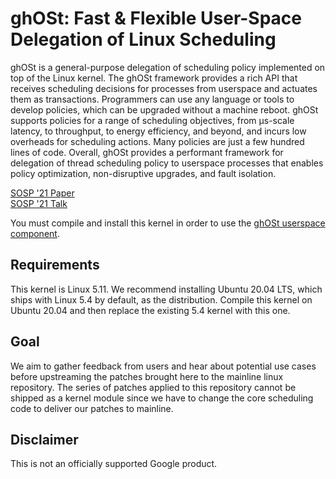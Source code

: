 # ghOSt: Fast &amp; Flexible User-Space Delegation of Linux Scheduling

ghOSt is a general-purpose delegation of scheduling policy implemented on top of
the Linux kernel. The ghOSt framework provides a rich API that receives
scheduling decisions for processes from userspace and actuates them as
transactions. Programmers can use any language or tools to develop policies,
which can be upgraded without a machine reboot. ghOSt supports policies for a
range of scheduling objectives, from µs-scale latency, to throughput, to energy
efficiency, and beyond, and incurs low overheads for scheduling actions. Many
policies are just a few hundred lines of code. Overall, ghOSt provides a
performant framework for delegation of thread scheduling policy to userspace
processes that enables policy optimization, non-disruptive upgrades, and fault
isolation.

[SOSP '21 Paper](https://dl.acm.org/doi/10.1145/3477132.3483542)\
[SOSP '21 Talk](https://youtu.be/j4ABe4dsbIY)

You must compile and install this kernel in order to use the [ghOSt userspace
component](https://www.github.com/google/ghost-userspace).

## Requirements

This kernel is Linux 5.11. We recommend installing Ubuntu 20.04 LTS, which ships
with Linux 5.4 by default, as the distribution. Compile this kernel on Ubuntu
20.04 and then replace the existing 5.4 kernel with this one.

## Goal

We aim to gather feedback from users and hear about potential use cases
before upstreaming the patches brought here to the mainline linux repository.
The series of patches applied to this repository cannot be shipped as a kernel module
since we have to change the core scheduling code to deliver our patches to mainline.

## Disclaimer

This is not an officially supported Google product.
